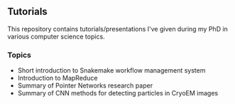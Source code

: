 ## Tutorials
This repository contains tutorials/presentations I've given during my PhD in various computer science topics.
### Topics
* Short introduction to Snakemake workflow management system
* Introduction to MapReduce
* Summary of Pointer Networks research paper
* Summary of CNN methods for detecting particles in CryoEM images
